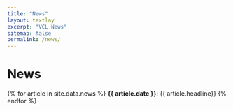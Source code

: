 ```yaml
---
title: "News"
layout: textlay
excerpt: "VCL News"
sitemap: false
permalink: /news/
---
```


# News

{% for article in site.data.news %}
<b>{{ article.date }}</b>: {{ article.headline}}
{% endfor %}
